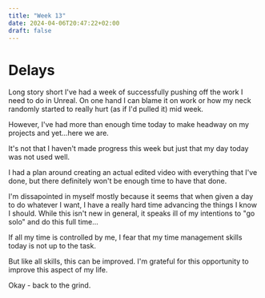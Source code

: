 ```yaml
---
title: "Week 13"
date: 2024-04-06T20:47:22+02:00
draft: false
---
```


# Delays
Long story short I've had a week of successfully pushing off the work I need to do in Unreal. On one hand I can blame it on work or how my neck randomly started to really hurt (as if I'd pulled it) mid week.

However, I've had more than enough time today to make headway on my projects and yet...here we are.

It's not that I haven't made progress this week but just that my day today was not used well. 

I had a plan around creating an actual edited video with everything that I've done, but there definitely won't be enough time to have that done.

I'm dissapointed in myself mostly because it seems that when given a day to do whatever I want, I have a really hard time advancing the things I know I should. While this isn't new in general, it speaks ill of my intentions to "go solo" and do this full time...

If all my time is controlled by me, I fear that my time management skills today is not up to the task. 

But like all skills, this can be improved. I'm grateful for this opportunity to improve this aspect of my life.

Okay - back to the grind.